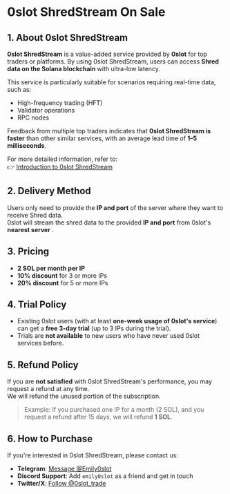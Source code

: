 # 0slot ShredStream On Sale

## 1. About 0slot ShredStream

**0slot ShredStream** is a value-added service provided by **0slot** for top traders or platforms. By using 0slot ShredStream, users can access **Shred data on the Solana blockchain** with ultra-low latency.

This service is particularly suitable for scenarios requiring real-time data, such as:

- High-frequency trading (HFT)
- Validator operations
- RPC nodes

Feedback from multiple top traders indicates that **0slot ShredStream is faster** than other similar services, with an average lead time of **1–5 milliseconds**.

For more detailed information, refer to:  
👉 [Introduction to 0slot ShredStream](https://github.com/0slot-trade/cookbook/blob/main/shredstream.md)


## 2. Delivery Method

Users only need to provide the **IP and port** of the server where they want to receive Shred data.  
0slot will stream the shred data to the provided **IP and port** from 0slot's **nearest server** .

## 3. Pricing

- **2 SOL per month per IP**
- **10% discount** for 3 or more IPs
- **20% discount** for 5 or more IPs


## 4. Trial Policy

- Existing 0slot users (with at least **one-week usage of 0slot's service**) can get a **free 3-day trial** (up to 3 IPs during the trial).
- Trials are **not available** to new users who have never used 0slot services before.


## 5. Refund Policy

If you are **not satisfied** with 0slot ShredStream's performance, you may request a refund at any time.  
We will refund the unused portion of the subscription.

> Example: If you purchased one IP for a month (2 SOL), and you request a refund after 15 days, we will refund **1 SOL**.


## 6. How to Purchase

If you're interested in 0slot ShredStream, please contact us:

- **Telegram**: [Message @Emily0slot](https://t.me/Emily0slot)
- **Discord Support**: Add `emily0slot` as a friend and get in touch
- **Twitter/X**: [Follow @0slot_trade](https://x.com/0slot_trade)  


